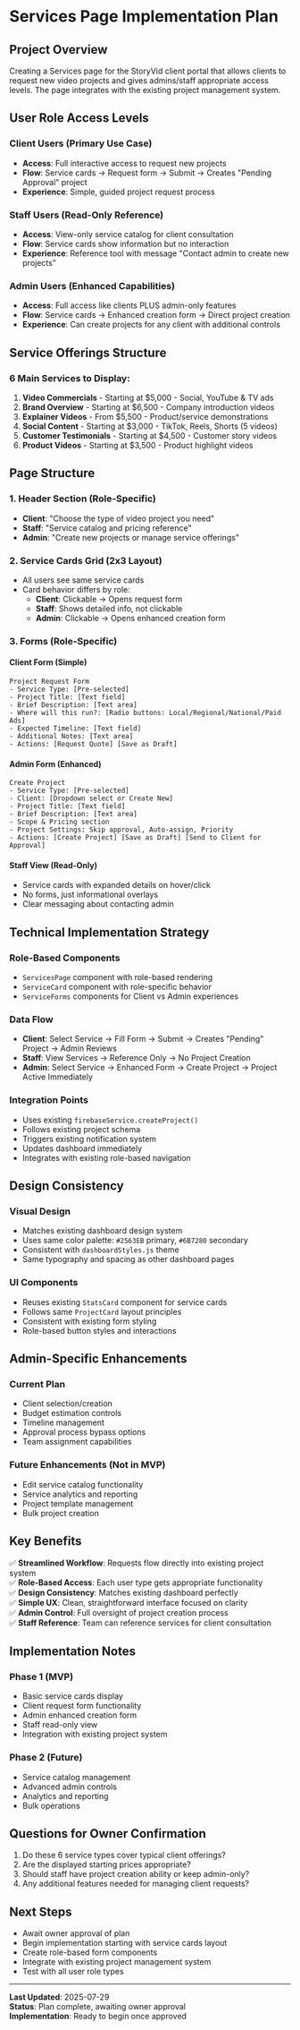 # Services Page Implementation Plan

## Project Overview
Creating a Services page for the StoryVid client portal that allows clients to request new video projects and gives admins/staff appropriate access levels. The page integrates with the existing project management system.

## User Role Access Levels

### **Client Users** (Primary Use Case)
- **Access**: Full interactive access to request new projects
- **Flow**: Service cards → Request form → Submit → Creates "Pending Approval" project
- **Experience**: Simple, guided project request process

### **Staff Users** (Read-Only Reference)  
- **Access**: View-only service catalog for client consultation
- **Flow**: Service cards show information but no interaction
- **Experience**: Reference tool with message "Contact admin to create new projects"

### **Admin Users** (Enhanced Capabilities)
- **Access**: Full access like clients PLUS admin-only features
- **Flow**: Service cards → Enhanced creation form → Direct project creation
- **Experience**: Can create projects for any client with additional controls

## Service Offerings Structure

### 6 Main Services to Display:
1. **Video Commercials** - Starting at $5,000 - Social, YouTube & TV ads
2. **Brand Overview** - Starting at $6,500 - Company introduction videos  
3. **Explainer Videos** - From $5,500 - Product/service demonstrations
4. **Social Content** - Starting at $3,000 - TikTok, Reels, Shorts (5 videos)
5. **Customer Testimonials** - Starting at $4,500 - Customer story videos
6. **Product Videos** - Starting at $3,500 - Product highlight videos

## Page Structure

### 1. Header Section (Role-Specific)
- **Client**: "Choose the type of video project you need"
- **Staff**: "Service catalog and pricing reference"  
- **Admin**: "Create new projects or manage service offerings"

### 2. Service Cards Grid (2x3 Layout)
- All users see same service cards
- Card behavior differs by role:
  - **Client**: Clickable → Opens request form
  - **Staff**: Shows detailed info, not clickable
  - **Admin**: Clickable → Opens enhanced creation form

### 3. Forms (Role-Specific)

#### Client Form (Simple)
```
Project Request Form
- Service Type: [Pre-selected]
- Project Title: [Text field]
- Brief Description: [Text area]
- Where will this run?: [Radio buttons: Local/Regional/National/Paid Ads]
- Expected Timeline: [Text field]
- Additional Notes: [Text area]
- Actions: [Request Quote] [Save as Draft]
```

#### Admin Form (Enhanced)
```
Create Project
- Service Type: [Pre-selected]
- Client: [Dropdown select or Create New]
- Project Title: [Text field]
- Brief Description: [Text area]
- Scope & Pricing section
- Project Settings: Skip approval, Auto-assign, Priority
- Actions: [Create Project] [Save as Draft] [Send to Client for Approval]
```

#### Staff View (Read-Only)
- Service cards with expanded details on hover/click
- No forms, just informational overlays
- Clear messaging about contacting admin

## Technical Implementation Strategy

### Role-Based Components
- `ServicesPage` component with role-based rendering
- `ServiceCard` component with role-specific behavior
- `ServiceForms` components for Client vs Admin experiences

### Data Flow
- **Client**: Select Service → Fill Form → Submit → Creates "Pending" Project → Admin Reviews
- **Staff**: View Services → Reference Only → No Project Creation
- **Admin**: Select Service → Enhanced Form → Create Project → Project Active Immediately

### Integration Points
- Uses existing `firebaseService.createProject()`
- Follows existing project schema
- Triggers existing notification system
- Updates dashboard immediately
- Integrates with existing role-based navigation

## Design Consistency

### Visual Design
- Matches existing dashboard design system
- Uses same color palette: `#2563EB` primary, `#6B7280` secondary
- Consistent with `dashboardStyles.js` theme
- Same typography and spacing as other dashboard pages

### UI Components
- Reuses existing `StatsCard` component for service cards
- Follows same `ProjectCard` layout principles
- Consistent with existing form styling
- Role-based button styles and interactions

## Admin-Specific Enhancements

### Current Plan
- Client selection/creation
- Budget estimation controls
- Timeline management
- Approval process bypass options
- Team assignment capabilities

### Future Enhancements (Not in MVP)
- Edit service catalog functionality
- Service analytics and reporting
- Project template management
- Bulk project creation

## Key Benefits

✅ **Streamlined Workflow**: Requests flow directly into existing project system  
✅ **Role-Based Access**: Each user type gets appropriate functionality  
✅ **Design Consistency**: Matches existing dashboard perfectly  
✅ **Simple UX**: Clean, straightforward interface focused on clarity  
✅ **Admin Control**: Full oversight of project creation process  
✅ **Staff Reference**: Team can reference services for client consultation  

## Implementation Notes

### Phase 1 (MVP)
- Basic service cards display
- Client request form functionality
- Admin enhanced creation form
- Staff read-only view
- Integration with existing project system

### Phase 2 (Future)
- Service catalog management
- Advanced admin controls
- Analytics and reporting
- Bulk operations

## Questions for Owner Confirmation

1. Do these 6 service types cover typical client offerings?
2. Are the displayed starting prices appropriate?
3. Should staff have project creation ability or keep admin-only?
4. Any additional features needed for managing client requests?

## Next Steps
- Await owner approval of plan
- Begin implementation starting with service cards layout
- Create role-based form components
- Integrate with existing project management system
- Test with all user role types

---

**Last Updated**: 2025-07-29  
**Status**: Plan complete, awaiting owner approval  
**Implementation**: Ready to begin once approved